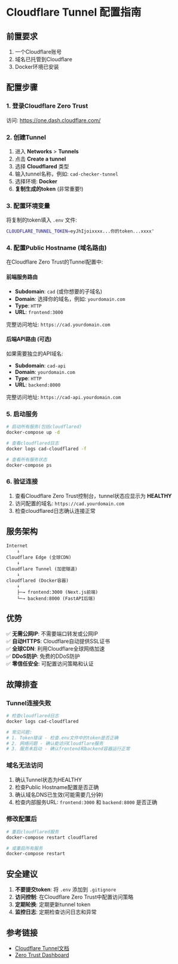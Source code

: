 # Cloudflare Tunnel 配置指南

## 前置要求
1. 一个Cloudflare账号
2. 域名已托管到Cloudflare
3. Docker环境已安装

## 配置步骤

### 1. 登录Cloudflare Zero Trust

访问: https://one.dash.cloudflare.com/

### 2. 创建Tunnel

1. 进入 **Networks** > **Tunnels**
2. 点击 **Create a tunnel**
3. 选择 **Cloudflared** 类型
4. 输入tunnel名称，例如: `cad-checker-tunnel`
5. 选择环境: **Docker**
6. **复制生成的token** (非常重要!)

### 3. 配置环境变量

将复制的token填入 `.env` 文件:

```bash
CLOUDFLARE_TUNNEL_TOKEN=eyJhIjoixxxx...你的token...xxxx"
```

### 4. 配置Public Hostname (域名路由)

在Cloudflare Zero Trust的Tunnel配置中:

#### 前端服务路由
- **Subdomain**: `cad` (或你想要的子域名)
- **Domain**: 选择你的域名，例如: `yourdomain.com`
- **Type**: `HTTP`
- **URL**: `frontend:3000`

完整访问地址: `https://cad.yourdomain.com`

#### 后端API路由 (可选)
如果需要独立的API域名:
- **Subdomain**: `cad-api`
- **Domain**: `yourdomain.com`
- **Type**: `HTTP`
- **URL**: `backend:8000`

完整访问地址: `https://cad-api.yourdomain.com`

### 5. 启动服务

```bash
# 启动所有服务(包括cloudflared)
docker-compose up -d

# 查看cloudflared日志
docker logs cad-cloudflared -f

# 查看所有服务状态
docker-compose ps
```

### 6. 验证连接

1. 查看Cloudflare Zero Trust控制台，tunnel状态应显示为 **HEALTHY**
2. 访问配置的域名: `https://cad.yourdomain.com`
3. 检查cloudflared日志确认连接正常

## 服务架构

```
Internet
    ↓
Cloudflare Edge (全球CDN)
    ↓
Cloudflare Tunnel (加密隧道)
    ↓
cloudflared (Docker容器)
    ↓
    ├─→ frontend:3000 (Next.js前端)
    └─→ backend:8000 (FastAPI后端)
```

## 优势

✅ **无需公网IP**: 不需要端口转发或公网IP  
✅ **自动HTTPS**: Cloudflare自动提供SSL证书  
✅ **全球CDN**: 利用Cloudflare全球网络加速  
✅ **DDoS防护**: 免费的DDoS防护  
✅ **零信任安全**: 可配置访问策略和认证  

## 故障排查

### Tunnel连接失败
```bash
# 检查cloudflared日志
docker logs cad-cloudflared

# 常见问题:
# 1. Token错误 - 检查.env文件中的token是否正确
# 2. 网络问题 - 确认能访问Cloudflare服务
# 3. 服务未启动 - 确认frontend和backend容器运行正常
```

### 域名无法访问
1. 确认Tunnel状态为HEALTHY
2. 检查Public Hostname配置是否正确
3. 确认域名DNS已生效(可能需要几分钟)
4. 检查内部服务URL: `frontend:3000` 和 `backend:8000` 是否正确

### 修改配置后
```bash
# 重启cloudflared服务
docker-compose restart cloudflared

# 或重启所有服务
docker-compose restart
```

## 安全建议

1. **不要提交token**: 将 `.env` 添加到 `.gitignore`
2. **访问控制**: 在Cloudflare Zero Trust中配置访问策略
3. **定期轮换**: 定期更新tunnel token
4. **监控日志**: 定期检查访问日志和异常

## 参考链接

- [Cloudflare Tunnel文档](https://developers.cloudflare.com/cloudflare-one/connections/connect-apps/)
- [Zero Trust Dashboard](https://one.dash.cloudflare.com/)
